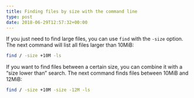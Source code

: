 ```yaml
---
title: Finding files by size with the command line
type: post
date: 2018-06-29T12:57:32+00:00
---
```

If you just need to find large files, you can use `find` with the `-size` option. The next command will list all files larger than 10MiB:

```bash
find / -size +10M -ls
```

If you want to find files between a certain size, you can combine it with a &#8220;size lower than&#8221; search. The next command finds files between 10MiB and 12MiB:

```bash
find / -size +10M -size -12M -ls
```

